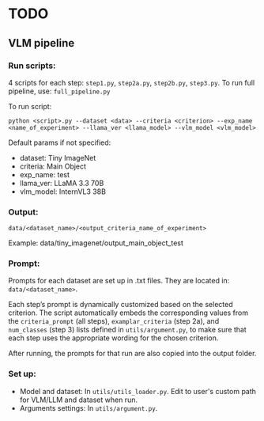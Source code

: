 # TODO

## VLM pipeline

### Run scripts:
4 scripts for each step: `step1.py`, `step2a.py`, `step2b.py`, `step3.py`. To run full pipeline, use: `full_pipeline.py`

To run script:

`python <script>.py --dataset <data> --criteria <criterion> --exp_name <name_of_experiment> --llama_ver <llama_model> --vlm_model <vlm_model>`

Default params if not specified:
* dataset: Tiny ImageNet
* criteria: Main Object
* exp_name: test
* llama_ver: LLaMA 3.3 70B
* vlm_model: InternVL3 38B

### Output: 
`data/<dataset_name>/<output_criteria_name_of_experiment>`

Example: data/tiny_imagenet/output_main_object_test

### Prompt:
Prompts for each dataset are set up in .txt files. They are located in: `data/<dataset_name>`. 

Each step’s prompt is dynamically customized based on the selected criterion. The script automatically embeds the corresponding values from the `criteria_prompt` (all steps), `examplar_criteria` (step 2a), and `num_classes` (step 3) lists defined in `utils/argument.py`, to make sure that each step uses the appropriate wording for the chosen criterion. 

After running, the prompts for that run are also copied into the output folder.

### Set up: 
* Model and dataset: In `utils/utils_loader.py`. Edit to user's custom path for VLM/LLM and dataset when run.
* Arguments settings: In `utils/argument.py`. 




